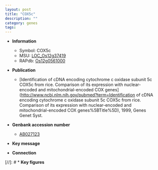 ```yaml
---
layout: post
title: "COX5c"
description: ""
category: genes
tags: 
---
```


* **Information**  
    + Symbol: COX5c  
    + MSU: [LOC_Os12g37419](http://rice.uga.edu/cgi-bin/ORF_infopage.cgi?orf=LOC_Os12g37419)  
    + RAPdb: [Os12g0561000](https://rapdb.dna.affrc.go.jp/locus/?name=Os12g0561000)  

* **Publication**  
    + [Identification of cDNA encoding cytochrome c oxidase subunit 5c COX5c from rice. Comparison of its expression with nuclear-encoded and mitochondrial-encoded COX genes](http://www.ncbi.nlm.nih.gov/pubmed?term=Identification of cDNA encoding cytochrome c oxidase subunit 5c COX5c from rice. Comparison of its expression with nuclear-encoded and mitochondrial-encoded COX genes%5BTitle%5D), 1999, Genes Genet Syst.

* **Genbank accession number**  
    + [AB027123](http://www.ncbi.nlm.nih.gov/nuccore/AB027123)

* **Key message**  

* **Connection**  

[//]: # * **Key figures**  


